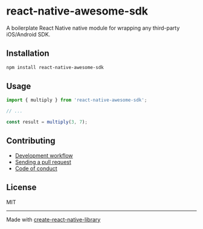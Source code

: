 # react-native-awesome-sdk

A boilerplate React Native native module for wrapping any third-party iOS/Android SDK.

## Installation


```sh
npm install react-native-awesome-sdk
```


## Usage


```js
import { multiply } from 'react-native-awesome-sdk';

// ...

const result = multiply(3, 7);
```


## Contributing

- [Development workflow](CONTRIBUTING.md#development-workflow)
- [Sending a pull request](CONTRIBUTING.md#sending-a-pull-request)
- [Code of conduct](CODE_OF_CONDUCT.md)

## License

MIT

---

Made with [create-react-native-library](https://github.com/callstack/react-native-builder-bob)
